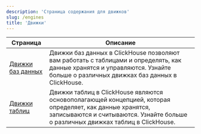 ```yaml
---
description: 'Страница содержания для движков'
slug: /engines
title: 'Движки'
---
```


| Страница                                          | Описание                                                                                                                                                                      |
|----------------------------------------------------|--------------------------------------------------------------------------------------------------------------------------------------------------------------------------------|
| [Движки баз данных](/engines/database-engines) | Движки баз данных в ClickHouse позволяют вам работать с таблицами и определять, как данные хранятся и управляются. Узнайте больше о различных движках баз данных в ClickHouse. |
| [Движки таблиц](/engines/table-engines)       | Движки таблиц в ClickHouse являются основополагающей концепцией, которая определяет, как данные хранятся, записываются и считываются. Узнайте больше о различных движках таблиц в ClickHouse.  |
